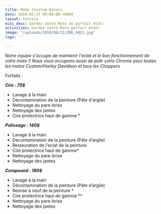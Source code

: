 ```yaml
---
title: Moto (Custom Bikes)
date: 2018-02-27 00:00:00 +0000
layout: service
mini_desc: Gardez votre Moto en parfait état!
activities: Gardez votre Moto parfait état!
image: "/uploads/2018/08/22/IMG_4021.jpg"
logo: ''

---
```

_Notre équipe s'occupe de maintenir l'éclat et le bon fonctionnement de votre moto !! Nous vous occupons aussi de polir votre Chrome pour toutes les motos Custom/Harley Davidson et tous les Choppers_

Forfaits :

**_Cire : 75$_**

* Lavage à la main
* Décontamination de la peinture (Pâte d'argile)
* Nettoyage du pare-brise 
* Nettoyage des jantes
* Cire protectrice haut de gamme *

**_Polissage : 140$_**

* Lavage à la main
* Décontamination de la peinture (Pâte d’argile)
* Restauration de l'eclat de la peinture
* Cire protectrice haut de gamme*
* Nettoyage du pare-brise
* Nettoyage des jantes

**_Compound : 180$_**

* Lavage à la main
* Décontamination de la peinture (Pâte d’argile)
* Remise à neuf de la peinture *
* Cire protectrice haut de gamme **
* Nettoyage du pare-brise
* Nettoyage des jantes